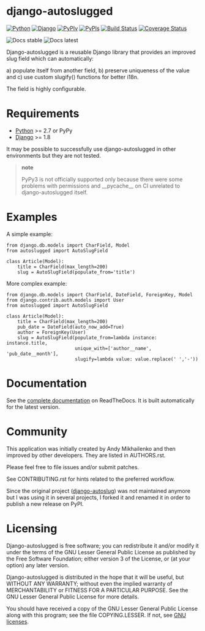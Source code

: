 # django-autoslugged

[![Python](https://img.shields.io/badge/Python-2.7,3.4,3.5,3.6-blue.svg?style=flat-square)](/)
[![Django](https://img.shields.io/badge/Django-1.9,1.10,1.11,2.0-blue.svg?style=flat-square)](/)
[![PyPIv](https://img.shields.io/pypi/v/django-autoslugged.svg?style=flat-square)](https://pypi.org/project/django-autoslugged)
[![PyPIs](https://img.shields.io/pypi/status/django-autoslugged.svg)](https://pypi.org/project/django-autoslugged)
[![Build Status](https://travis-ci.org/mbourqui/django-autoslugged.svg?branch=master)](https://travis-ci.org/mbourqui/django-autoslugged)
[![Coverage Status](https://coveralls.io/repos/github/mbourqui/django-autoslugged/badge.svg?branch=master)](https://coveralls.io/github/mbourqui/django-autoslugged?branch=master)

![Docs stable](https://readthedocs.org/projects/django-autoslug/badge/?version=stable%0A%20:target:%20http://django-autoslug.readthedocs.org/en/stable/)
![Docs latest](https://readthedocs.org/projects/django-autoslug/badge/?version=latest%0A%20:target:%20http://django-autoslug.readthedocs.org/en/latest/)

Django-autoslugged is a reusable Django library that provides an
improved slug field which can automatically:

a)  populate itself from another field,
b)  preserve uniqueness of the value and
c)  use custom slugify() functions for better i18n.

The field is highly configurable.

Requirements
============

* [Python][] >= 2.7 or PyPy
* [Django][] >= 1.8

It may be possible to successfully use django-autoslugged in other
environments but they are not tested.

> **note**
>
> PyPy3 is not officially supported only because there were some
> problems with permissions and \_\_pycache\_\_ on CI unrelated to
> django-autoslugged itself.

Examples
========

A simple example:

``` {.sourceCode .python}
from django.db.models import CharField, Model
from autoslugged import AutoSlugField

class Article(Model):
    title = CharField(max_length=200)
    slug = AutoSlugField(populate_from='title')
```

More complex example:

``` {.sourceCode .python}
from django.db.models import CharField, DateField, ForeignKey, Model
from django.contrib.auth.models import User
from autoslugged import AutoSlugField

class Article(Model):
    title = CharField(max_length=200)
    pub_date = DateField(auto_now_add=True)
    author = ForeignKey(User)
    slug = AutoSlugField(populate_from=lambda instance: instance.title,
                         unique_with=['author__name', 'pub_date__month'],
                         slugify=lambda value: value.replace(' ','-'))
```

Documentation
=============

See the [complete documentation](http://django-autoslug.readthedocs.org)
on ReadTheDocs. It is built automatically for the latest version.

Community
=========

This application was initially created by Andy Mikhailenko and then
improved by other developers. They are listed in AUTHORS.rst.

Please feel free to file issues and/or submit patches.

See CONTRIBUTING.rst for hints related to the preferred workflow.

Since the original project
([django-autoslug](<https://github.com/neithere/django-autoslug>)) was
not maintained anymore but I was using it in several projects, I forked
it and renamed it in order to publish a new release on PyPI.

Licensing
=========

Django-autoslugged is free software; you can redistribute it and/or
modify it under the terms of the GNU Lesser General Public License as
published by the Free Software Foundation; either version 3 of the
License, or (at your option) any later version.

Django-autoslugged is distributed in the hope that it will be useful,
but WITHOUT ANY WARRANTY; without even the implied warranty of
MERCHANTABILITY or FITNESS FOR A PARTICULAR PURPOSE. See the GNU Lesser
General Public License for more details.

You should have received a copy of the GNU Lesser General Public License
along with this program; see the file COPYING.LESSER. If not, see [GNU
licenses](http://gnu.org/licenses/).


  [python]:     https://www.python.org/             "Python"
  [django]:     https://www.djangoproject.com/      "Django"